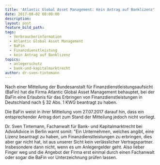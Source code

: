 ```yaml
---
title: 'Atlantic Global Asset Management: Kein Antrag auf Banklizenz'
date: 2017-08-02 00:00:00
description:
layout: post
feature_bild_path:
tags:
  - Verbraucherinformation
  - Atlantic Global Asset Management
  - BaFin
  - Finanzdienstleistung
  - kein Antrag auf Banklizenz
topics:
  - anlegerschutz
  - bank-und-kapitalmarktrecht
author: dr-sven-tintemann
---
```



Nach einer Mitteilung der Bundesanstalt für Finanzdienstleistungsaufsicht (BaFin) hat die Firma Atlantic Global Asset Management behauptet, bei der BaFin eine Erlaubnis für das Erbringen von Finanzdienstleistungen in Deutschland nach § 32 Abs. 1 KWG beantragt zu haben.

Die BaFin weist in ihrer Mitteilung vom 27.07.2017 darauf hin, dass ein entsprechender Antrag dort zum Stand der Mitteilung jedoch nicht vorliegt.

Dr. Sven Tintemann, Fachanwalt für Bank- und Kapitalmarktrecht bei AdvoAdvice in Berlin warnt somit: "Ein Unternehmen, welches angibt, eine Lizenz beantragt zu haben, um Finanzdienstleistungen zu erbringen, dies aber gar nicht hat, ist aus unserer Sicht kein verlässlicher Vertragspartner. Insbesondere dann nicht, wenn es um Anlegergelder geht. Also lieber Finger weg und die Angebot der Firma erst einmal durch einen Fachanwalt oder sogar die BaFin vor Unterzeichnung prüfen lassen.
